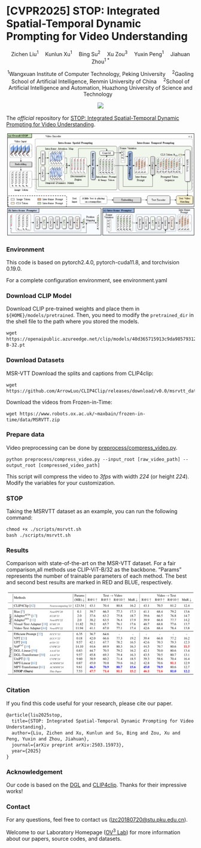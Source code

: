 # [CVPR2025] STOP: Integrated Spatial-Temporal Dynamic Prompting for Video Understanding

<div align="center">

<div>
      Zichen Liu<sup>1</sup>&emsp; Kunlun Xu<sup>1</sup>&emsp; Bing Su<sup>2</sup>&emsp; Xu Zou<sup>3</sup>&emsp; Yuxin Peng<sup>1</sup>&emsp; Jiahuan Zhou<sup>1 *</sup>
  </div>
<div>

  <sup>1</sup>Wangxuan Institute of Computer Technology, Peking University&emsp;
  <sup>2</sup>Gaoling School of Artificial Intelligence, Renmin University of China&emsp;
  <sup>2</sup>School of Artificial Intelligence and Automation, Huazhong University of Science and Technology&emsp;

</div>
</div>
<p align="center">
  <a href='https://arxiv.org/pdf/2503.15973'><img src='https://img.shields.io/badge/Arxiv-2503.15973-A42C25.svg?logo=arXiv'></a>
  <!-- <a href="https://hits.seeyoufarm.com"><img src="https://hits.seeyoufarm.com/api/count/incr/badge.svg?url=https%3A%2F%2Fgithub.com%2Fzhoujiahuan1991%2FCVPR2025-SCAP&count_bg=%2379C83D&title_bg=%23555555&icon=&icon_color=%23E7E7E7&title=hits&edge_flat=false"/></a> -->
</p>


<!-- <div align="center">
  
# 【AAAI'2024 🔥】DGL: Dynamic Global-Local Prompt Tuning for Text-Video Retrieval
[![Conference](https://img.shields.io/badge/AAAI-2024-yellow?link=https%3A%2F%2Faaai.org%2Faaai-conference%2F
)](https://ojs.aaai.org/index.php/AAAI/article/view/28475)
[![arxiv](https://img.shields.io/badge/Arxiv-2401.10588v1-b31b1b?logo=Arxiv)](https://arxiv.org/pdf/2401.10588v1)
</div> -->

The *official* repository for  [STOP: Integrated Spatial-Temporal Dynamic Prompting for Video Understanding](https://arxiv.org/pdf/2503.15973).


![Framework](figs/Framework.png)



### Environment 
This code is based on pytorch2.4.0, pytorch-cuda11.8, and torchvision 0.19.0.

For a complete configuration environment, see environment.yaml


### Download CLIP Model
Download CLIP pre-trained weights and place them in `${HOME}/models/pretrained`. Then, you need to modify the `pretrained_dir` in the shell file to the path where you stored the models.

```
wget https://openaipublic.azureedge.net/clip/models/40d365715913c9da98579312b702a82c18be219cc2a73407c4526f58eba950af/ViT-B-32.pt
```

### Download Datasets

MSR-VTT
Download the splits and captions from CLIP4clip:
```
wget https://github.com/ArrowLuo/CLIP4Clip/releases/download/v0.0/msrvtt_data.zip
```
Download the videos from Frozen️-in-Time:
```
wget https://www.robots.ox.ac.uk/~maxbain/frozen-in-time/data/MSRVTT.zip
```


### Prepare data

Video preprocessing can be done by [preprocess/compress_video.py](preprocess/compress_video.py).
```
python preprocess/compress_video.py --input_root [raw_video_path] --output_root [compressed_video_path]
```
This script will compress the video to *3fps* with width *224* (or height *224*). Modify the variables for your customization.



### STOP
Taking the MSRVTT dataset as an example, you can run the following command:
```
chmod +x ./scripts/msrvtt.sh
bash ./scripts/msrvtt.sh
```


### Results

 Comparison with state-of-the-art on the MSR-VTT dataset. For a fair comparison,all methods use CLIP-ViT-B/32 as the backbone. “Params” represents the number of trainable parameters of each method. The best and second best results are marked in RED and BLUE, respectively.

![Results](figs/Result_1.png)


### Citation
If you find this code useful for your research, please cite our paper.
```
@article{liu2025stop,
  title={STOP: Integrated Spatial-Temporal Dynamic Prompting for Video Understanding},
  author={Liu, Zichen and Xu, Kunlun and Su, Bing and Zou, Xu and Peng, Yuxin and Zhou, Jiahuan},
  journal={arXiv preprint arXiv:2503.15973},
  year={2025}
}
```


### Acknowledgement
Our code is based on the [DGL](https://github.com/knightyxp/DGL) and [CLIP4clip](https://github.com/ArrowLuo/CLIP4Clip). Thanks for their impressive works!

### Contact
For any questions, feel free to contact us ([lzc20180720@stu.pku.edu.cn](lzc20180720@stu.pku.edu.cn)).

Welcome to our Laboratory Homepage ([OV<sup>3</sup> Lab](https://zhoujiahuan1991.github.io/)) for more information about our papers, source codes, and datasets.
